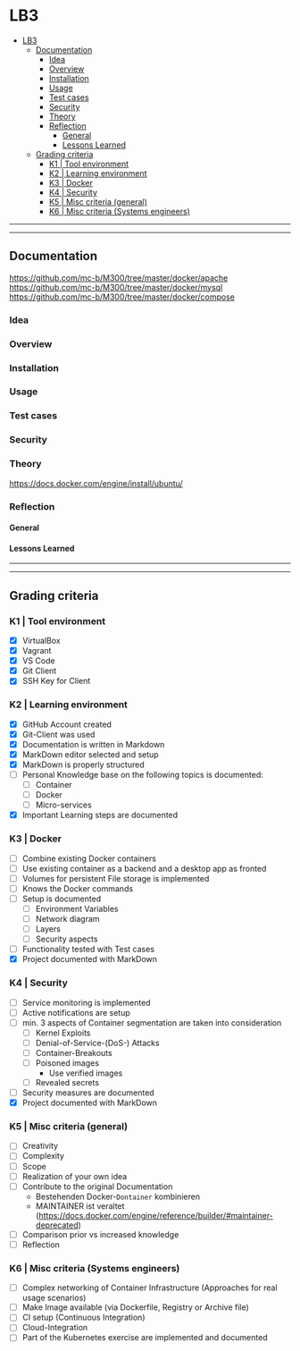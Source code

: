 # LB3
- [LB3](#lb3)
  - [Documentation](#documentation)
    - [Idea](#idea)
    - [Overview](#overview)
    - [Installation](#installation)
    - [Usage](#usage)
    - [Test cases](#test-cases)
    - [Security](#security)
    - [Theory](#theory)
    - [Reflection](#reflection)
      - [General](#general)
      - [Lessons Learned](#lessons-learned)
  - [Grading criteria](#grading-criteria)
    - [K1 | Tool environment](#k1--tool-environment)
    - [K2 | Learning environment](#k2--learning-environment)
    - [K3 | Docker](#k3--docker)
    - [K4 | Security](#k4--security)
    - [K5 | Misc criteria (general)](#k5--misc-criteria-general)
    - [K6 | Misc criteria (Systems engineers)](#k6--misc-criteria-systems-engineers)

---
---

## Documentation
https://github.com/mc-b/M300/tree/master/docker/apache
https://github.com/mc-b/M300/tree/master/docker/mysql
https://github.com/mc-b/M300/tree/master/docker/compose

### Idea


### Overview


### Installation


### Usage


### Test cases


### Security


### Theory
https://docs.docker.com/engine/install/ubuntu/  

### Reflection
#### General


#### Lessons Learned


---
---

## Grading criteria
### K1 | Tool environment
- [x] VirtualBox
- [x] Vagrant
- [x] VS Code
- [x] Git Client
- [X] SSH Key for Client
### K2 | Learning environment
- [x] GitHub Account created
- [x] Git-Client was used
- [x] Documentation is written in Markdown
- [x] MarkDown editor selected and setup
- [x] MarkDown is properly structured
- [ ] Personal Knowledge base on the following topics is documented:
  - [ ] Container
  - [ ] Docker
  - [ ] Micro-services
- [x] Important Learning steps are documented
### K3 | Docker
- [ ] Combine existing Docker containers
- [ ] Use existing container as a backend and a desktop app as fronted
- [ ] Volumes for persistent File storage is implemented
- [ ] Knows the Docker commands
- [ ] Setup is documented
  - [ ] Environment Variables
  - [ ] Network diagram
  - [ ] Layers
  - [ ] Security aspects
- [ ] Functionality tested with Test cases
- [X] Project documented with MarkDown
### K4 | Security
- [ ] Service monitoring is implemented
- [ ] Active notifications are setup
- [ ] min. 3 aspects of Container segmentation are taken into consideration
  - [ ] Kernel Exploits
  - [ ] Denial-of-Service-(DoS-) Attacks
  - [ ] Container-Breakouts
  - [ ] Poisoned images
    - Use verified images
  - [ ] Revealed secrets
- [ ] Security measures are documented
- [X] Project documented with MarkDown
### K5 | Misc criteria (general)
- [ ] Creativity
- [ ] Complexity
- [ ] Scope
- [ ] Realization of your own idea
- [ ] Contribute to the original Documentation
  - Bestehenden Docker-`Dontainer` kombinieren
  - MAINTAINER ist veraltet (https://docs.docker.com/engine/reference/builder/#maintainer-deprecated)
- [ ] Comparison prior vs increased knowledge
- [ ] Reflection
### K6 | Misc criteria (Systems engineers)
- [ ] Complex networking of Container Infrastructure (Approaches for real usage scenarios)
- [ ] Make Image available (via Dockerfile, Registry or Archive file)
- [ ] CI setup (Continuous Integration)
- [ ] Cloud-Integration
- [ ] Part of the Kubernetes exercise are implemented and documented

